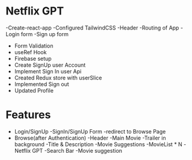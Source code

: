 # Netflix GPT
-Create-react-app
-Configured TailwindCSS
-Header
-Routing of App
-Login form
-Sign up form
- Form Validation
- useRef Hook
- Firebase setup
- Create SignUp user Account
- Implement Sign In user Api
- Created Redux store with userSlice
- Implemented Sign out
- Updated Profile


# Features
- Login/SignUp
    -SignIn/SignUp Form
    -redirect to Browse Page
- Browse(after Authentication)
    -Header
    -Main Movie
        -Trailer in background
        -Title & Description
        -Movie Suggestions
            -MovieList * N
-Netflix GPT
    -Search Bar
    -Movie suggestion
